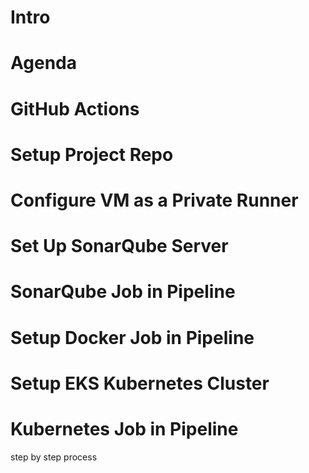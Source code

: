 # Intro
# Agenda
# GitHub Actions
# Setup Project Repo
# Configure VM as a Private Runner
# Set Up SonarQube Server
# SonarQube Job in Pipeline
# Setup Docker Job in Pipeline
# Setup EKS Kubernetes Cluster
# Kubernetes Job in Pipeline

step by step process
